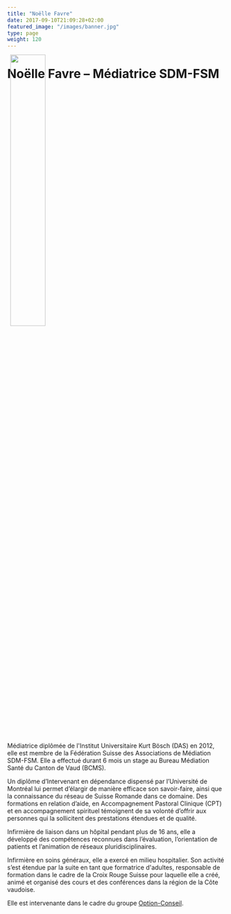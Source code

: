 ```yaml
---
title: "Noëlle Favre"
date: 2017-09-10T21:09:28+02:00
featured_image: "/images/banner.jpg"
type: page
weight: 120
---
```


# Noëlle Favre – Médiatrice SDM-FSM

<img src="/images/noelle_favre.jpg" class="br-100 fr" style="width:40%; margin: -2vh -4vw 0.5em 0.5em;">

Médiatrice diplômée de l'Institut Universitaire Kurt Bösch (DAS) en 2012, elle est membre de la Fédération Suisse des Associations de Médiation SDM-FSM. Elle a effectué durant 6 mois un stage au Bureau Médiation Santé du Canton de Vaud (BCMS).

Un diplôme d’Intervenant en dépendance dispensé par l’Université de Montréal lui permet d’élargir de manière efficace son savoir-faire, ainsi que la connaissance du réseau de Suisse Romande dans ce domaine.
Des formations en relation d’aide, en Accompagnement Pastoral Clinique (CPT) et en accompagnement spirituel témoignent de sa volonté d’offrir aux personnes qui la sollicitent des prestations étendues et de qualité.

Infirmière de liaison dans un hôpital pendant plus de 16 ans, elle a développé des compétences reconnues dans l’évaluation, l’orientation de patients et l’animation de réseaux pluridisciplinaires.

Infirmière en soins généraux, elle a exercé en milieu hospitalier. Son activité s’est étendue par la suite en tant que formatrice d'adultes, responsable de formation dans le cadre de la Croix Rouge Suisse pour laquelle elle a créé, animé et organisé des cours et des conférences dans la région de la Côte vaudoise.

Elle est intervenante dans le cadre du groupe [Option-Conseil](http://www.option-conseil.ch/).
